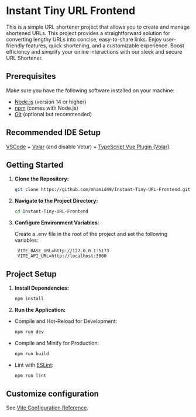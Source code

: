 # Instant Tiny URL Frontend

This is a simple URL shortener project that allows you to create and manage shortened URLs. This project provides a straightforward solution for converting lengthy URLs into concise, easy-to-share links. Enjoy user-friendly features, quick shortening, and a customizable experience. Boost efficiency and simplify your online interactions with our sleek and secure URL Shortener.

## Prerequisites

Make sure you have the following software installed on your machine:

- [Node.js](https://nodejs.org/) (version 14 or higher)
- [npm](https://www.npmjs.com/) (comes with Node.js)
- [Git](https://git-scm.com/) (optional but recommended)

## Recommended IDE Setup

[VSCode](https://code.visualstudio.com/) + [Volar](https://marketplace.visualstudio.com/items?itemName=Vue.volar) (and disable Vetur) + [TypeScript Vue Plugin (Volar)](https://marketplace.visualstudio.com/items?itemName=Vue.vscode-typescript-vue-plugin).

## Getting Started

1. **Clone the Repository:**

   ```sh
   git clone https://github.com/mhamid49/Instant-Tiny-URL-Frontend.git
   ```

2. **Navigate to the Project Directory:**

   ```sh
   cd Instant-Tiny-URL-Frontend
   ```

3. **Configure Environment Variables:**

    Create a .env file in the root of the project and set the following variables:

   ```env
    VITE_BASE_URL=http://127.0.0.1:5173
    VITE_API_URL=http://localhost:3000
   ```

## Project Setup

1. **Install Dependencies:**

   ```sh
   npm install
   ```

2. **Run the Application:**

- Compile and Hot-Reload for Development:

   ```sh
   npm run dev
   ```

- Compile and Minify for Production:

   ```sh
   npm run build
   ```

- Lint with [ESLint](https://eslint.org/):

   ```sh
   npm run lint
   ```

## Customize configuration

See [Vite Configuration Reference](https://vitejs.dev/config/).
